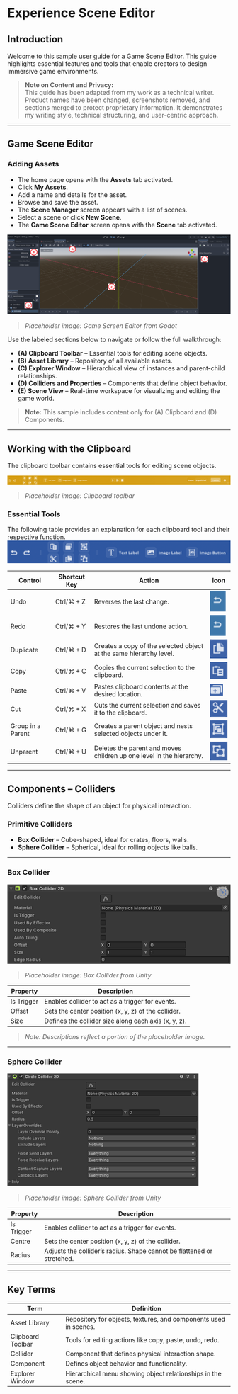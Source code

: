 # Experience Scene Editor

## Introduction

Welcome to this sample user guide for a Game Scene Editor. This guide highlights essential features and tools that enable creators to design immersive game environments.

> **Note on Content and Privacy:**  
> This guide has been adapted from my work as a technical writer. Product names have been changed, screenshots removed, and sections merged to protect proprietary information. It demonstrates my writing style, technical structuring, and user-centric approach.

---

## Game Scene Editor

### Adding Assets

- The home page opens with the **Assets** tab activated.
- Click **My Assets**.
- Add a name and details for the asset.
- Browse and save the asset.
- The **Scene Manager** screen appears with a list of scenes.
- Select a scene or click **New Scene**.
- The **Game Scene Editor** screen opens with the **Scene** tab activated.

![Homepagescreenshot](assets/images/homepage.png)

> *Placeholder image: Game Screen Editor from Godot*

Use the labeled sections below to navigate or follow the full walkthrough:

- **(A) Clipboard Toolbar** – Essential tools for editing scene objects.
- **(B) Asset Library** – Repository of all available assets.
- **(C) Explorer Window** – Hierarchical view of instances and parent-child relationships.
- **(D) Colliders and Properties** – Components that define object behavior.
- **(E) Scene View** – Real-time workspace for visualizing and editing the game world.

> **Note:** This sample includes content only for (A) Clipboard and (D) Components.

---

## Working with the Clipboard

The clipboard toolbar contains essential tools for editing scene objects.

![clipboard](assets/images/toolbar1.png)
> *Placeholder image: Clipboard toolbar*

### Essential Tools
The following table provides an explanation for each clipboard tool and their respective function.
![toolbar](assets/images/toolbar2.png)


| Control | Shortcut Key | Action | Icon |
|---------|--------------|--------|------|
| Undo    | Ctrl/⌘ + Z  | Reverses the last change. | ![Undo icon](assets/images/undo.png) |
| Redo    | Ctrl/⌘ + Y  | Restores the last undone action. | ![Redo icon](assets/images/redo.png) |
| Duplicate | Ctrl/⌘ + D | Creates a copy of the selected object at the same hierarchy level. | ![Duplicate icon](assets/images/duplicate.png) |
| Copy    | Ctrl/⌘ + C  | Copies the current selection to the clipboard. | ![Copy icon](assets/images/copy.png) |
| Paste   | Ctrl/⌘ + V  | Pastes clipboard contents at the desired location. | ![Paste icon](assets/images/paste.png) |
| Cut     | Ctrl/⌘ + X  | Cuts the current selection and saves it to the clipboard. | ![Cut icon](assets/images/cut.png) |
| Group in a Parent | Ctrl/⌘ + G | Creates a parent object and nests selected objects under it. | ![Group icon](assets/images/groupaparent.png) |
| Unparent | Ctrl/⌘ + U | Deletes the parent and moves children up one level in the hierarchy. | ![Unparent icon](assets/images/unparent.png) |



---

## Components – Colliders

Colliders define the shape of an object for physical interaction.

### Primitive Colliders

- **Box Collider** – Cube-shaped, ideal for crates, floors, walls.
- **Sphere Collider** – Spherical, ideal for rolling objects like balls.

---

### Box Collider

![Box collider](assets/images/boxcollider.png)
> *Placeholder image: Box Collider from Unity*

| Property    | Description                                                                 |
|-------------|-----------------------------------------------------------------------------|
| Is Trigger  | Enables collider to act as a trigger for events.                           |
| Offset      | Sets the center position (x, y, z) of the collider.                        |
| Size        | Defines the collider size along each axis (x, y, z).                       |

> *Note: Descriptions reflect a portion of the placeholder image.*

---

### Sphere Collider

![Sphere collider](assets/images/circlecollider.png)
> *Placeholder image: Sphere Collider from Unity*

| Property    | Description                                                                 |
|-------------|-----------------------------------------------------------------------------|
| Is Trigger  | Enables collider to act as a trigger for events.                           |
| Centre      | Sets the center position (x, y, z) of the collider.                        |
| Radius      | Adjusts the collider’s radius. Shape cannot be flattened or stretched.     |

---

## Key Terms

| Term              | Definition                                                                 |
|-------------------|----------------------------------------------------------------------------|
| Asset Library     | Repository for objects, textures, and components used in scenes.           |
| Clipboard Toolbar | Tools for editing actions like copy, paste, undo, redo.                    |
| Collider          | Component that defines physical interaction shape.                         |
| Component         | Defines object behavior and functionality.                                 |
| Explorer Window   | Hierarchical menu showing object relationships in the scene.               |
